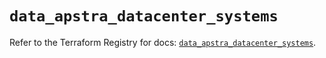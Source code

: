 # `data_apstra_datacenter_systems`

Refer to the Terraform Registry for docs: [`data_apstra_datacenter_systems`](https://registry.terraform.io/providers/juniper/apstra/0.94.0/docs/data-sources/datacenter_systems).
